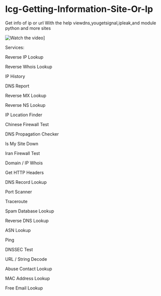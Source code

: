 # Icg-Getting-Information-Site-Or-Ip
Get info of ip or url With the help viewdns,yougetsignal,ipleak,and module python and more sites


![Watch the video](https://raw.githubusercontent.com/Mkali07/Icg-Getting-Information-Site-Or-Ip/master/Screen.png)]


Services:

Reverse IP Lookup

Reverse Whois Lookup

IP History

DNS Report

Reverse MX Lookup

Reverse NS Lookup

IP Location Finder

Chinese Firewall Test

DNS Propagation Checker

Is My Site Down

Iran Firewall Test

Domain / IP Whois

Get HTTP Headers

DNS Record Lookup

Port Scanner

Traceroute

Spam Database Lookup

Reverse DNS Lookup

ASN Lookup

Ping

DNSSEC Test

URL / String Decode

Abuse Contact Lookup

MAC Address Lookup

Free Email Lookup
